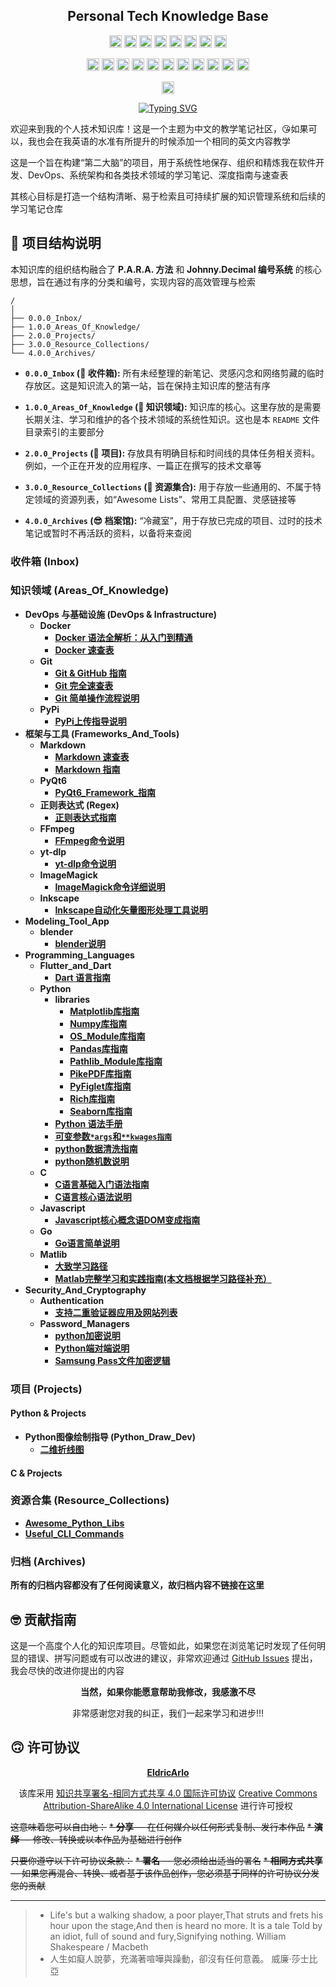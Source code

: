<div align = "center">
    <h2> Personal Tech Knowledge Base </h2>
</div>

<div align="center">
  <p>
    <!-- 编程语言 & 平台/框架 -->
    <a href="https://www.python.org"><img alt="Python" height="20" src="https://img.shields.io/badge/Python-3776AB?style=plastic&logo=python&logoColor=white"></a>
    <a href="https://golang.org/"><img alt="Go" height="20" src="https://img.shields.io/badge/Go-00ADD8?style=plastic&logo=go&logoColor=white"></a>
    <a href="https://developer.mozilla.org/en-US/docs/Web/JavaScript"><img alt="JavaScript" height="20" src="https://img.shields.io/badge/JavaScript-F7DF1E?style=plastic&logo=javascript&logoColor=black"></a>
    <a href="https://en.wikipedia.org/wiki/C_(programming_language)"><img alt="C" height="20" src="https://img.shields.io/badge/C-A8B9CC?style=plastic&logo=c&logoColor=black"></a>
    <a href="https://www.mathworks.com/products/matlab.html"><img alt="MATLAB" height="20" src="https://img.shields.io/badge/MATLAB-0076A8?style=plastic&logo=mathworks&logoColor=white"></a>
    <a href="https://riverbankcomputing.com/software/pyqt/intro"><img alt="PyQt6" height="20" src="https://img.shields.io/badge/PyQt6-41CD52?style=plastic&logo=qt&logoColor=white"></a>
    <a href="https://flutter.dev"><img alt="Flutter" height="20" src="https://img.shields.io/badge/Flutter-02569B?style=plastic&logo=flutter&logoColor=white"></a>
    <a href="https://pypi.org/"><img alt="PyPI" height="20" src="https://img.shields.io/badge/PyPI-3776AB?style=plastic&logo=pypi&logoColor=white"></a>
  </p>
  <p>
    <!-- 工具 & 概念 -->
    <a href="https://git-scm.com/"><img alt="Git" height="20" src="https://img.shields.io/badge/Git-F05032?style=plastic&logo=git&logoColor=white"></a>
    <a href="https://www.docker.com/"><img alt="Docker" height="20" src="https://img.shields.io/badge/Docker-2496ED?style=plastic&logo=docker&logoColor=white"></a>
    <a href="https://ffmpeg.org"><img alt="FFmpeg" height="20" src="https://img.shields.io/badge/FFmpeg-000000?style=plastic&logo=ffmpeg&logoColor=white"></a>
    <a href="https://github.com/yt-dlp/yt-dlp"><img alt="yt-dlp" height="20" src="https://img.shields.io/badge/yt--dlp-FF5722?style=plastic&logo=yt-dlp&logoColor=white"></a>
    <a href="https://www.blender.org"><img alt="Blender" height="20" src="https://img.shields.io/badge/Blender-E87D0D?style=plastic&logo=blender&logoColor=white"></a>
    <a href="https://www.markdownguide.org/"><img alt="Markdown" height="20" src="https://img.shields.io/badge/Markdown-000000?style=plastic&logo=markdown&logoColor=white"></a>
    <a href="https://en.wikipedia.org/wiki/Regular_expression"><img alt="Regex" height="20" src="https://img.shields.io/badge/Regex-E74C3C?style=plastic"></a>
    <a href="https://zh.wikipedia.org/wiki/%E7%AB%AF%E5%88%B0%E7%AB%AF%E5%8A%A0%E5%AF%86"><img alt="E2EE" height="20" src="https://img.shields.io/badge/E2EE-2ECC71?style=plastic&logo=lock&logoColor=white"></a>
    <a href="https://www.samsung.com/global/galaxy/apps/samsung-pass/"><img alt="Samsung Pass" height="20" src="https://img.shields.io/badge/Samsung%20Pass-1428A0?style=plastic&logo=samsung&logoColor=white"></a>
    <a href="https://inkscape.org/"><img alt="Inkscape" height="20" src="https://img.shields.io/badge/Inkscape-00A499?style=plastic&logo=inkscape&logoColor=white"></a>
    <a href="https://imagemagick.org/"><img alt="ImageMagick" height="20" src="https://img.shields.io/badge/ImageMagick-E31937?style=plastic&logo=imagemagick&logoColor=white"></a>
  </p>
  <p>
    <!-- 许可 -->
    <a href="https://github.com/EldricArlo/Forge/blob/main/LICENSE"><img alt="License: CC BY-SA 4.0" height="20" src="https://img.shields.io/badge/License-CC%20BY--SA%204.0-lightgrey.svg?style=plastic"></a>
  </p>
  
</div>


<div align="center">
  <a href="https://git.io/typing-svg">
    <img src="https://readme-typing-svg.demolab.com?font=Dancing+Script&weight=700&size=30&pause=1000&color=DB2777&center=true&vCenter=true&repeat=true&width=550&lines=Every+madman's+heart.;Perhaps%2C+has+been+wounded+by+a+rose.;May+14%2C+2024" alt="Typing SVG" />
  </a>
</div>

欢迎来到我的个人技术知识库！这是一个主题为中文的教学笔记社区，😘如果可以，我也会在我英语的水准有所提升的时候添加一个相同的英文内容教学

这是一个旨在构建“第二大脑”的项目，用于系统性地保存、组织和精炼我在软件开发、DevOps、系统架构和各类技术领域的学习笔记、深度指南与速查表

其核心目标是打造一个结构清晰、易于检索且可持续扩展的知识管理系统和后续的学习笔记仓库

## 🥳 项目结构说明

本知识库的组织结构融合了 **P.A.R.A. 方法** 和 **Johnny.Decimal 编号系统** 的核心思想，旨在通过有序的分类和编号，实现内容的高效管理与检索

```
/
│
├── 0.0.0_Inbox/
├── 1.0.0_Areas_Of_Knowledge/
├── 2.0.0_Projects/
├── 3.0.0_Resource_Collections/
└── 4.0.0_Archives/
```

*   **`0.0.0_Inbox` (🤯 收件箱):**
    所有未经整理的新笔记、灵感闪念和网络剪藏的临时存放区。这是知识流入的第一站，旨在保持主知识库的整洁有序

*   **`1.0.0_Areas_Of_Knowledge` (🧐 知识领域):**
    知识库的核心。这里存放的是需要长期关注、学习和维护的各个技术领域的系统性知识。这也是本 `README` 文件目录索引的主要部分

*   **`2.0.0_Projects` (🤠 项目):**
    存放具有明确目标和时间线的具体任务相关资料。例如，一个正在开发的应用程序、一篇正在撰写的技术文章等

*   **`3.0.0_Resource_Collections` (🥸 资源集合):**
    用于存放一些通用的、不属于特定领域的资源列表，如“Awesome Lists”、常用工具配置、灵感链接等

*   **`4.0.0_Archives` (😎 档案馆):**
    “冷藏室”，用于存放已完成的项目、过时的技术笔记或暂时不再活跃的资料，以备将来查阅

### 收件箱 (Inbox)

### 知识领域 (Areas_Of_Knowledge)


*   **DevOps 与基础设施 (DevOps & Infrastructure)**
    *   **Docker**
        *   [**Docker 语法全解析：从入门到精通**](./1.0.0_Areas_Of_Knowledge/DevOps_And_Infrastructure/Docker/Docker_Complete_Guide.md)
        *   [**Docker 速查表**](./1.0.0_Areas_Of_Knowledge/DevOps_And_Infrastructure/Docker/Docker_Cheatsheet.md)
    *   **Git**
        *   [**Git & GitHub 指南**](./1.0.0_Areas_Of_Knowledge/DevOps_And_Infrastructure/Git/Git_Cheatsheet.md)
        *   [**Git 完全速查表**](./1.0.0_Areas_Of_Knowledge/DevOps_And_Infrastructure/Git/Git_Cheatsheet.md)
        *   [**Git 简单操作流程说明**](./1.0.0_Areas_Of_Knowledge/DevOps_And_Infrastructure/Git/Git_Simple_Complete_Step_by_Step_Instructions.md)
    *   **PyPi**
        *   [**PyPi上传指导说明**](./1.0.0_Areas_Of_Knowledge/DevOps_And_Infrastructure/PyPi/Python包发布完全指南：从代码到PyPI.md)
*   **框架与工具 (Frameworks_And_Tools)**
    *   **Markdown**
        *   [**Markdown 速查表**](./1.0.0_Areas_Of_Knowledge/Frameworks_And_Tools/Markdown/Markdown_Cheatsheet.md)
        *   [**Markdown 指南**](./1.0.0_Areas_Of_Knowledge/Frameworks_And_Tools/Markdown/Markdown_Complete_Guide.md)
    *   **PyQt6**
        *   [**PyQt6_Framework_指南**](./1.0.0_Areas_Of_Knowledge/Frameworks_And_Tools/PyQt6/PyQt6_Framework_Guide.md)
    *   **正则表达式 (Regex)**
        *   [**正则表达式指南**](./1.0.0_Areas_Of_Knowledge/Frameworks_And_Tools/Regex/Regular_Expressions_Handbook.md)
    *   **FFmpeg**
        *   [**FFmpeg命令说明**](./1.0.0_Areas_Of_Knowledge/Frameworks_And_Tools/FFmpeg/FFmpeg.md)
    *   **yt-dlp**
        *   [**yt-dlp命令说明**](./1.0.0_Areas_Of_Knowledge/Frameworks_And_Tools/yt-dlp/yt-dlp.md)
    *   **ImageMagick**
        *   [**ImageMagick命令详细说明**](./1.0.0_Areas_Of_Knowledge/Frameworks_And_Tools/ImageMagick/ImageMagick.md)
    *   **Inkscape**
        *   [**Inkscape自动化矢量图形处理工具说明**](./1.0.0_Areas_Of_Knowledge/Frameworks_And_Tools/Inkscape/Inkscape.md)
*   **Modeling_Tool_App**
    *   **blender**
        *   [**blender说明**](./1.0.0_Areas_Of_Knowledge/Modeling_Tool_App/blender.md)
*   **Programming_Languages**
    *   **Flutter_and_Dart**
        *   [**Dart 语言指南**](./1.0.0_Areas_Of_Knowledge/Programming_Languages/Flutter_and_Dart/Flutter_and_Python_Guide.md)
    *   **Python**
        *   **libraries**
            *   [**Matplotlib库指南**](./1.0.0_Areas_Of_Knowledge/Programming_Languages/Python/libraries/Matplotlib_Guide.md)
            *   [**Numpy库指南**](./1.0.0_Areas_Of_Knowledge/Programming_Languages/Python/libraries/NumPy_Guide.md)
            *   [**OS_Module库指南**](./1.0.0_Areas_Of_Knowledge/Programming_Languages/Python/libraries/OS_Module_Guide.md)
            *   [**Pandas库指南**](./1.0.0_Areas_Of_Knowledge/Programming_Languages/Python/libraries/Pandas_Guide.md)
            *   [**Pathlib_Module库指南**](./1.0.0_Areas_Of_Knowledge/Programming_Languages/Python/libraries/Pathlib_Module_Guide.md)
            *   [**PikePDF库指南**](./1.0.0_Areas_Of_Knowledge/Programming_Languages/Python/libraries/PikePDF_Guide.md)
            *   [**PyFiglet库指南**](./1.0.0_Areas_Of_Knowledge/Programming_Languages/Python/libraries/PyFiglet_Guide.md)
            *   [**Rich库指南**](./1.0.0_Areas_Of_Knowledge/Programming_Languages/Python/libraries/Rich_Library_Guide.md)
            *   [**Seaborn库指南**](./1.0.0_Areas_Of_Knowledge/Programming_Languages/Python/libraries/Seaborn_Guide.md)
        *   [**Python 语法手册**](./1.0.0_Areas_Of_Knowledge/Programming_Languages/Python/Python_Syntax_Handbook.md)
        *   [**可变参数`*args`和`**kwages指南`**](./1.0.0_Areas_Of_Knowledge/Programming_Languages/Python/args_and_kwargs_guild.md)
        *   [**python数据清洗指南**](./1.0.0_Areas_Of_Knowledge/Programming_Languages/Python/Python数据清洗核心指南.md)
        *   [**python随机数说明**](./1.0.0_Areas_Of_Knowledge/Programming_Languages/Python/random_guild.md)
    *   **C**
        *   [**C语言基础入门语法指南**](./1.0.0_Areas_Of_Knowledge/Programming_Languages/C/C语言核心语法深度解析.md)
        *   [**C语言核心语法说明**](./1.0.0_Areas_Of_Knowledge/Programming_Languages/C/C语言核心语法深度解析.md)
    *   **Javascript**
        *   [**Javascript核心概念语DOM变成指南**](./1.0.0_Areas_Of_Knowledge/Programming_Languages/Javascript/JavaScript%20核心概念与%20DOM%20编程指南.md)
    *   **Go**
        *   [**Go语言简单说明**](./1.0.0_Areas_Of_Knowledge/Programming_Languages/Go/go语言简单指导.md)
    *   **Matlib**
        *   [**大致学习路径**](./1.0.0_Areas_Of_Knowledge/Programming_Languages/Matlab/大致学习路径.md)
        *   [**Matlab完整学习和实践指南(本文档根据学习路径补充）**](./1.0.0_Areas_Of_Knowledge/Programming_Languages/Matlab/Matlab完整学习和实践指南：从入门到专业应用.md)
*   **Security_And_Cryptography**
    *   **Authentication**
        *   [**支持二重验证器应用及网站列表**](./1.0.0_Areas_Of_Knowledge/Security_And_Cryptography/Authentication/TOTP_Supported_Services_List.md)
    *   **Password_Managers**
        *   [**python加密说明**](./1.0.0_Areas_Of_Knowledge/Security_And_Cryptography/Password_Managers/Python_E2EE_Password_Manager_Guide.md)
        *   [**Python端对端说明**](./1.0.0_Areas_Of_Knowledge/Security_And_Cryptography/Password_Managers/Python_ETE_Encrpted_Password_Manager.md)
        *   [**Samsung Pass文件加密逻辑**](./1.0.0_Areas_Of_Knowledge/Security_And_Cryptography/Password_Managers/Samsung_Pass_File_Format_Analysis.md)

### 项目 (Projects)

#### Python & Projects

<!-- *   **密码管理应用项目 (Password_Manager_App_Dev)**
        *   **Oracipher Project**
        *   **Oracore Project**
        *   **Orakit Project** -->
*   **Python图像绘制指导 (Python_Draw_Dev)**
    *   [**二维折线图**](./2.0.0_Projects/Python_Draw_Dev/2D_line_chart.md)

#### C & Projects

### 资源合集 (Resource_Collections)
*   [**Awesome_Python_Libs**](./3.0.0_Resource_Collections/Awesome_Python_Libs.md)
*   [**Useful_CLI_Commands**](./3.0.0_Resource_Collections/Useful_CLI_Commands.md)

### 归档 (Archives)

**所有的归档内容都没有了任何阅读意义，故归档内容不链接在这里**

## 🤓 贡献指南

这是一个高度个人化的知识库项目。尽管如此，如果您在浏览笔记时发现了任何明显的错误、拼写问题或有可以改进的建议，非常欢迎通过 [GitHub Issues](https://github.com/EldricArlo/Forge/issues) 提出，我会尽快的改进你提出的内容

<div align = "center">

**当然，如果你能愿意帮助我修改，我感激不尽**
</div>

<div align = "center">
非常感谢您对我的纠正，我们一起来学习和进步!!!
</div>

## 🙃 许可协议

<div align = "center">

[**EldricArlo**](https://github.com/EldricArlo)

该库采用
[知识共享署名-相同方式共享 4.0 国际许可协议](https://creativecommons.org/licenses/by-sa/4.0/)
[Creative Commons Attribution-ShareAlike 4.0 International License](https://creativecommons.org/licenses/by-sa/4.0/)
进行许可授权
</div>

~~这意味着您可以自由地：~~
~~*   **分享** — 在任何媒介以任何形式复制、发行本作品~~
~~*   **演绎** — 修改、转换或以本作品为基础进行创作~~

~~只要你遵守以下许可协议条款：~~
~~*   **署名** — 您必须给出适当的署名~~
~~*   **相同方式共享** — 如果您再混合、转换、或者基于该作品创作，您必须基于同样的许可协议分发您的贡献~~

----
>* Life's but a walking shadow, a poor player,That struts and frets his hour upon the stage,And then is heard no more. It is a tale Told by an idiot, full of sound and fury,Signifying nothing. William Shakespeare / Macbeth
>* 人生如癡人說夢，充滿著喧嘩與躁動，卻沒有任何意義。 威廉·莎士比亞